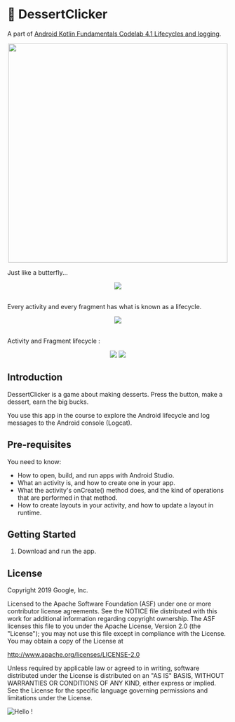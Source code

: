 🍨 DessertClicker
==============================

A part of [Android Kotlin Fundamentals Codelab 4.1 Lifecycles and logging](https://developer.android.com/codelabs/kotlin-android-training-lifecycles-logging).

<div align="center">
  <img src="https://s6.gifyu.com/images/Screenshot_1623311159.png" width="500" />
</div>

Just like a butterfly...<br />
<div align="center">
  <img src="https://user-images.githubusercontent.com/43397636/121487971-d22c6b00-c9fc-11eb-8ed5-883931a105d3.png" />
</div>

<br />

Every activity and every fragment has what is known as a lifecycle.
<div align="center">
  <img src="https://user-images.githubusercontent.com/43397636/121487856-b4f79c80-c9fc-11eb-80dd-cc1b77c4fee1.png" />
</div>

<br />

Activity and Fragment lifecycle :<br />
<div align="center">
  <img src="https://user-images.githubusercontent.com/43397636/121488390-3d763d00-c9fd-11eb-9be2-7c6bde646e4a.png" />
  <img src="https://user-images.githubusercontent.com/43397636/121488428-449d4b00-c9fd-11eb-85bf-561c7ef0a610.png" />
</div>

Introduction
------------

DessertClicker is a game about making desserts. Press the button, make a dessert,
earn the big bucks.

You use this app in the course to explore the Android lifecycle and log messages to
the Android console (Logcat).

Pre-requisites
--------------

You need to know:
- How to open, build, and run apps with Android Studio.
- What an activity is, and how to create one in your app.
- What the activity's onCreate() method does, and the kind of operations
  that are performed in that method.
- How to create layouts in your activity, and how to update a layout in runtime.


Getting Started
---------------

1. Download and run the app.

License
-------

Copyright 2019 Google, Inc.

Licensed to the Apache Software Foundation (ASF) under one or more contributor
license agreements.  See the NOTICE file distributed with this work for
additional information regarding copyright ownership.  The ASF licenses this
file to you under the Apache License, Version 2.0 (the "License"); you may not
use this file except in compliance with the License.  You may obtain a copy of
the License at

  http://www.apache.org/licenses/LICENSE-2.0

Unless required by applicable law or agreed to in writing, software
distributed under the License is distributed on an "AS IS" BASIS, WITHOUT
WARRANTIES OR CONDITIONS OF ANY KIND, either express or implied.  See the
License for the specific language governing permissions and limitations under
the License.


![Hello !](https://api.visitorbadge.io/api/VisitorHit?user=kevinadhiguna&repo=kotlin-desert-clicker&label=thanks%20for%20dropping%20in%20!&labelColor=%23000000&countColor=%23FFFFFF)
